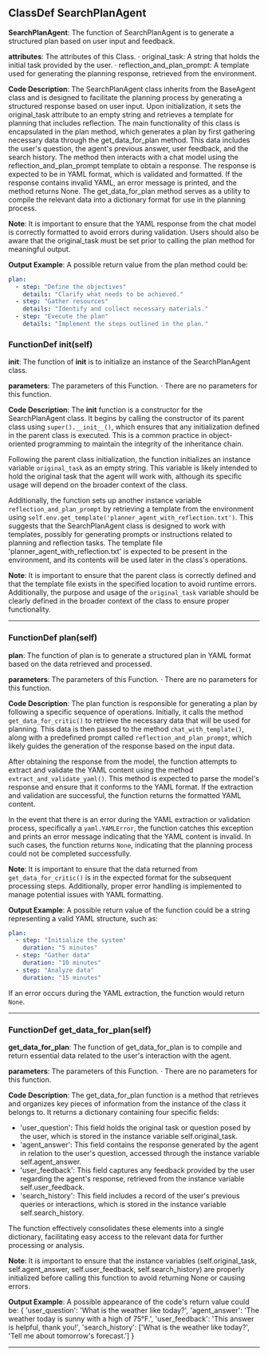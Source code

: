## ClassDef SearchPlanAgent
**SearchPlanAgent**: The function of SearchPlanAgent is to generate a structured plan based on user input and feedback.

**attributes**: The attributes of this Class.
· original_task: A string that holds the initial task provided by the user.
· reflection_and_plan_prompt: A template used for generating the planning response, retrieved from the environment.

**Code Description**: The SearchPlanAgent class inherits from the BaseAgent class and is designed to facilitate the planning process by generating a structured response based on user input. Upon initialization, it sets the original_task attribute to an empty string and retrieves a template for planning that includes reflection. The main functionality of this class is encapsulated in the plan method, which generates a plan by first gathering necessary data through the get_data_for_plan method. This data includes the user's question, the agent's previous answer, user feedback, and the search history. The method then interacts with a chat model using the reflection_and_plan_prompt template to obtain a response. The response is expected to be in YAML format, which is validated and formatted. If the response contains invalid YAML, an error message is printed, and the method returns None. The get_data_for_plan method serves as a utility to compile the relevant data into a dictionary format for use in the planning process.

**Note**: It is important to ensure that the YAML response from the chat model is correctly formatted to avoid errors during validation. Users should also be aware that the original_task must be set prior to calling the plan method for meaningful output.

**Output Example**: A possible return value from the plan method could be:
```yaml
plan:
  - step: "Define the objectives"
    details: "Clarify what needs to be achieved."
  - step: "Gather resources"
    details: "Identify and collect necessary materials."
  - step: "Execute the plan"
    details: "Implement the steps outlined in the plan."
```
### FunctionDef __init__(self)
**__init__**: The function of __init__ is to initialize an instance of the SearchPlanAgent class.

**parameters**: The parameters of this Function.
· There are no parameters for this function.

**Code Description**: The __init__ function is a constructor for the SearchPlanAgent class. It begins by calling the constructor of its parent class using `super().__init__()`, which ensures that any initialization defined in the parent class is executed. This is a common practice in object-oriented programming to maintain the integrity of the inheritance chain. 

Following the parent class initialization, the function initializes an instance variable `original_task` as an empty string. This variable is likely intended to hold the original task that the agent will work with, although its specific usage will depend on the broader context of the class.

Additionally, the function sets up another instance variable `reflection_and_plan_prompt` by retrieving a template from the environment using `self.env.get_template('planner_agent_with_reflection.txt')`. This suggests that the SearchPlanAgent class is designed to work with templates, possibly for generating prompts or instructions related to planning and reflection tasks. The template file 'planner_agent_with_reflection.txt' is expected to be present in the environment, and its contents will be used later in the class's operations.

**Note**: It is important to ensure that the parent class is correctly defined and that the template file exists in the specified location to avoid runtime errors. Additionally, the purpose and usage of the `original_task` variable should be clearly defined in the broader context of the class to ensure proper functionality.
***
### FunctionDef plan(self)
**plan**: The function of plan is to generate a structured plan in YAML format based on the data retrieved and processed.

**parameters**: The parameters of this Function.
· There are no parameters for this function.

**Code Description**: The plan function is responsible for generating a plan by following a specific sequence of operations. Initially, it calls the method `get_data_for_critic()` to retrieve the necessary data that will be used for planning. This data is then passed to the method `chat_with_template()`, along with a predefined prompt called `reflection_and_plan_prompt`, which likely guides the generation of the response based on the input data.

After obtaining the response from the model, the function attempts to extract and validate the YAML content using the method `extract_and_validate_yaml()`. This method is expected to parse the model's response and ensure that it conforms to the YAML format. If the extraction and validation are successful, the function returns the formatted YAML content.

In the event that there is an error during the YAML extraction or validation process, specifically a `yaml.YAMLError`, the function catches this exception and prints an error message indicating that the YAML content is invalid. In such cases, the function returns `None`, indicating that the planning process could not be completed successfully.

**Note**: It is important to ensure that the data returned from `get_data_for_critic()` is in the expected format for the subsequent processing steps. Additionally, proper error handling is implemented to manage potential issues with YAML formatting.

**Output Example**: A possible return value of the function could be a string representing a valid YAML structure, such as:

```yaml
plan:
  - step: "Initialize the system"
    duration: "5 minutes"
  - step: "Gather data"
    duration: "10 minutes"
  - step: "Analyze data"
    duration: "15 minutes"
``` 

If an error occurs during the YAML extraction, the function would return `None`.
***
### FunctionDef get_data_for_plan(self)
**get_data_for_plan**: The function of get_data_for_plan is to compile and return essential data related to the user's interaction with the agent.

**parameters**: The parameters of this Function.
· There are no parameters for this function.

**Code Description**: The get_data_for_plan function is a method that retrieves and organizes key pieces of information from the instance of the class it belongs to. It returns a dictionary containing four specific fields: 
- 'user_question': This field holds the original task or question posed by the user, which is stored in the instance variable self.original_task.
- 'agent_answer': This field contains the response generated by the agent in relation to the user's question, accessed through the instance variable self.agent_answer.
- 'user_feedback': This field captures any feedback provided by the user regarding the agent's response, retrieved from the instance variable self.user_feedback.
- 'search_history': This field includes a record of the user's previous queries or interactions, which is stored in the instance variable self.search_history.

The function effectively consolidates these elements into a single dictionary, facilitating easy access to the relevant data for further processing or analysis.

**Note**: It is important to ensure that the instance variables (self.original_task, self.agent_answer, self.user_feedback, self.search_history) are properly initialized before calling this function to avoid returning None or causing errors.

**Output Example**: A possible appearance of the code's return value could be:
{
    'user_question': 'What is the weather like today?',
    'agent_answer': 'The weather today is sunny with a high of 75°F.',
    'user_feedback': 'This answer is helpful, thank you!',
    'search_history': ['What is the weather like today?', 'Tell me about tomorrow\'s forecast.']
}
***
